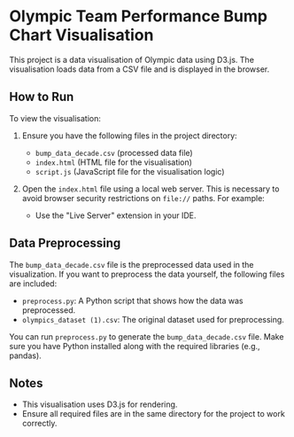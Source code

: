 # Olympic Team Performance Bump Chart Visualisation

This project is a data visualisation of Olympic data using D3.js. The visualisation loads data from a CSV file and is displayed in the browser.

## How to Run

To view the visualisation:

1. Ensure you have the following files in the project directory:
    - `bump_data_decade.csv` (processed data file)
    - `index.html` (HTML file for the visualisation)
    - `script.js` (JavaScript file for the visualisation logic)

2. Open the `index.html` file using a local web server. This is necessary to avoid browser security restrictions on `file://` paths. For example:
    - Use the "Live Server" extension in your IDE.

## Data Preprocessing

The `bump_data_decade.csv` file is the preprocessed data used in the visualization. If you want to preprocess the data yourself, the following files are included:

- `preprocess.py`: A Python script that shows how the data was preprocessed.
- `olympics_dataset (1).csv`: The original dataset used for preprocessing.

You can run `preprocess.py` to generate the `bump_data_decade.csv` file. Make sure you have Python installed along with the required libraries (e.g., pandas).

## Notes

- This visualisation uses D3.js for rendering.
- Ensure all required files are in the same directory for the project to work correctly.